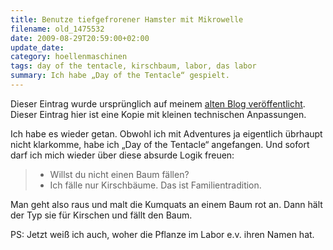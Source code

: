 ```yaml
---
title: Benutze tiefgefrorener Hamster mit Mikrowelle
filename: old_1475532
date: 2009-08-29T20:59:00+02:00
update_date:
category: hoellenmaschinen
tags: day of the tentacle, kirschbaum, labor, das labor
summary: Ich habe „Day of the Tentacle“ gespielt.
---
```

Dieser Eintrag wurde ursprünglich auf meinem [alten Blog veröffentlicht](https://stu.blogger.de/stories/1475532/). Dieser Eintrag hier ist eine Kopie mit kleinen technischen Anpassungen.

Ich habe es wieder getan. Obwohl ich mit Adventures ja eigentlich übrhaupt nicht klarkomme, habe ich „Day of the Tentacle“ angefangen. Und sofort darf ich mich wieder über diese absurde Logik freuen:

> - Willst du nicht einen Baum fällen?
> - Ich fälle nur Kirschbäume. Das ist Familientradition.

Man geht also raus und malt die Kumquats an einem Baum rot an. Dann hält der Typ sie für Kirschen und fällt den Baum.

PS: Jetzt weiß ich auch, woher die Pflanze im Labor e.v. ihren Namen hat.
